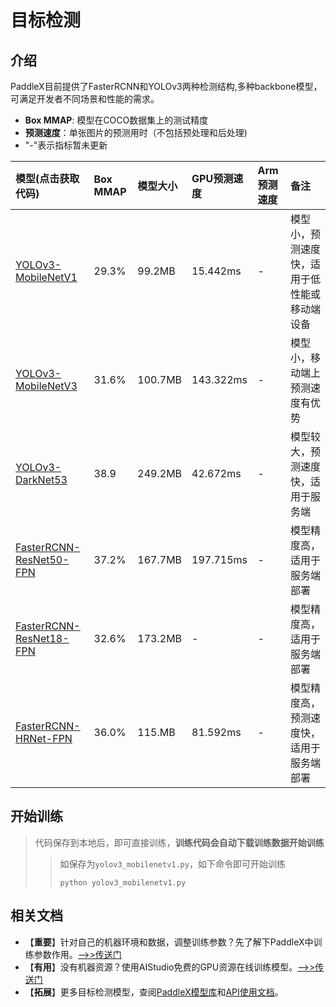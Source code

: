 # 目标检测

## 介绍

PaddleX目前提供了FasterRCNN和YOLOv3两种检测结构,多种backbone模型，可满足开发者不同场景和性能的需求。

- **Box MMAP**: 模型在COCO数据集上的测试精度
- **预测速度**：单张图片的预测用时（不包括预处理和后处理)
- "-"表示指标暂未更新

| 模型(点击获取代码)               | Box MMAP | 模型大小 | GPU预测速度 | Arm预测速度 | 备注 |
| :----------------  | :------- | :------- | :---------  | :---------  | :-----    |
| [YOLOv3-MobileNetV1](https://github.com/PaddlePaddle/PaddleX/blob/develop/tutorials/train/object_detection/yolov3_mobilenetv1.py) |  29.3%  |  99.2MB  |  15.442ms   | -  |  模型小，预测速度快，适用于低性能或移动端设备   |
| [YOLOv3-MobileNetV3](https://github.com/PaddlePaddle/PaddleX/blob/develop/tutorials/train/object_detection/yolov3_mobilenetv3.py)        | 31.6%  | 100.7MB   |  143.322ms  | -  |  模型小，移动端上预测速度有优势   |
| [YOLOv3-DarkNet53](https://github.com/PaddlePaddle/PaddleX/blob/develop/tutorials/train/object_detection/yolov3_darknet53.py)     | 38.9  | 249.2MB   | 42.672ms   | -  |  模型较大，预测速度快，适用于服务端   |
| [FasterRCNN-ResNet50-FPN](https://github.com/PaddlePaddle/PaddleX/blob/develop/tutorials/train/object_detection/faster_rcnn_r50_fpn.py)   |  37.2%   |   167.7MB    |  197.715ms       |   -    | 模型精度高，适用于服务端部署   |
| [FasterRCNN-ResNet18-FPN](https://github.com/PaddlePaddle/PaddleX/blob/develop/tutorials/train/object_detection/faster_rcnn_r18_fpn.py)   |  32.6%   |   173.2MB    |  -       |   -    | 模型精度高，适用于服务端部署   |
| [FasterRCNN-HRNet-FPN](https://github.com/PaddlePaddle/PaddleX/blob/develop/tutorials/train/object_detection/faster_rcnn_hrnet_fpn.py)   |  36.0%   |   115.MB    |  81.592ms       |   -    | 模型精度高，预测速度快，适用于服务端部署   |


## 开始训练

> 代码保存到本地后，即可直接训练，**训练代码会自动下载训练数据开始训练**
> > 如保存为`yolov3_mobilenetv1.py`，如下命令即可开始训练
> > ```
> > python yolov3_mobilenetv1.py
> > ```


## 相关文档

- 【**重要**】针对自己的机器环境和数据，调整训练参数？先了解下PaddleX中训练参数作用。[——>>传送门](../appendix/parameters.md)
- 【**有用**】没有机器资源？使用AIStudio免费的GPU资源在线训练模型。[——>>传送门](https://aistudio.baidu.com/aistudio/projectdetail/450925)
- 【**拓展**】更多目标检测模型，查阅[PaddleX模型库](../appendix/model_zoo.md)和[API使用文档](../apis/models/index.html)。
